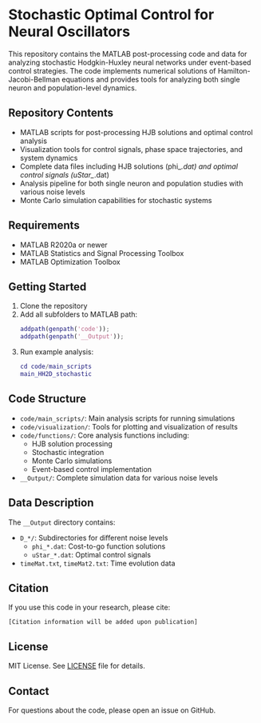 # Stochastic Optimal Control for Neural Oscillators

This repository contains the MATLAB post-processing code and data for analyzing stochastic Hodgkin-Huxley neural networks under event-based control strategies. The code implements numerical solutions of Hamilton-Jacobi-Bellman equations and provides tools for analyzing both single neuron and population-level dynamics.

## Repository Contents
- MATLAB scripts for post-processing HJB solutions and optimal control analysis
- Visualization tools for control signals, phase space trajectories, and system dynamics
- Complete data files including HJB solutions (phi_*.dat) and optimal control signals (uStar_*.dat)
- Analysis pipeline for both single neuron and population studies with various noise levels
- Monte Carlo simulation capabilities for stochastic systems

## Requirements
- MATLAB R2020a or newer
- MATLAB Statistics and Signal Processing Toolbox
- MATLAB Optimization Toolbox

## Getting Started
1. Clone the repository
2. Add all subfolders to MATLAB path:
   ```matlab
   addpath(genpath('code'));
   addpath(genpath('__Output'));
   ```
3. Run example analysis:
   ```matlab
   cd code/main_scripts
   main_HH2D_stochastic
   ```

## Code Structure
- `code/main_scripts/`: Main analysis scripts for running simulations
- `code/visualization/`: Tools for plotting and visualization of results
- `code/functions/`: Core analysis functions including:
  - HJB solution processing
  - Stochastic integration
  - Monte Carlo simulations
  - Event-based control implementation
- `__Output/`: Complete simulation data for various noise levels

## Data Description
The `__Output` directory contains:
- `D_*/`: Subdirectories for different noise levels
  - `phi_*.dat`: Cost-to-go function solutions
  - `uStar_*.dat`: Optimal control signals
- `timeMat.txt`, `timeMat2.txt`: Time evolution data

## Citation
If you use this code in your research, please cite:
```
[Citation information will be added upon publication]
```

## License
MIT License. See [LICENSE](LICENSE) file for details.

## Contact
For questions about the code, please open an issue on GitHub.

